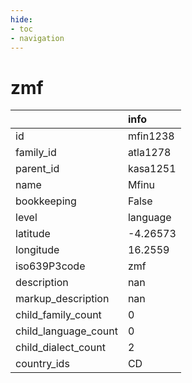 ```yaml
---
hide:
- toc
- navigation
---
```

# zmf
|                      | info     |
|:---------------------|:---------|
| id                   | mfin1238 |
| family_id            | atla1278 |
| parent_id            | kasa1251 |
| name                 | Mfinu    |
| bookkeeping          | False    |
| level                | language |
| latitude             | -4.26573 |
| longitude            | 16.2559  |
| iso639P3code         | zmf      |
| description          | nan      |
| markup_description   | nan      |
| child_family_count   | 0        |
| child_language_count | 0        |
| child_dialect_count  | 2        |
| country_ids          | CD       |